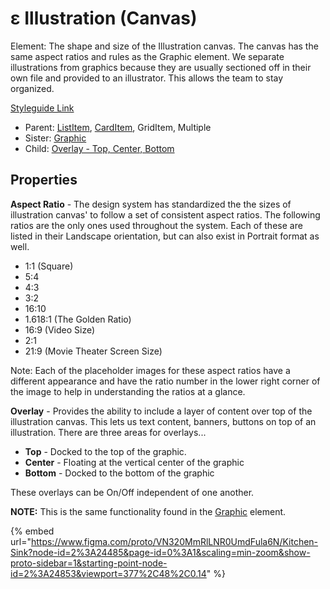# ε Illustration (Canvas)

Element: The shape and size of the Illustration canvas. The canvas has the same aspect ratios and rules as the Graphic element. We separate illustrations from graphics because they are usually sectioned off in their own file and provided to an illustrator. This allows the team to stay organized.

[Styleguide Link](https://zpl.io/brGvn4X)

* Parent: [ListItem](../../components/list-view/list-item/), [CardItem](../../components/card-view/card-item.md), GridItem, Multiple
* Sister: [Graphic](./)
* Child: [Overlay - Top, Center, Bottom](overlay/)

## Properties

**Aspect Ratio** - The design system has standardized the the sizes of illustration canvas' to follow a set of consistent aspect ratios. The following ratios are the only ones used throughout the system. Each of these are listed in their Landscape orientation, but can also exist in Portrait format as well.

* 1:1 (Square)
* 5:4
* 4:3
* 3:2
* 16:10
* 1.618:1 (The Golden Ratio)
* 16:9 (Video Size)
* 2:1
* 21:9 (Movie Theater Screen Size)

Note: Each of the placeholder images for these aspect ratios have a different appearance and have the ratio number in the lower right corner of the image to help in understanding the ratios at a glance.

**Overlay** - Provides the ability to include a layer of content over top of the illustration canvas. This lets us text content, banners, buttons on top of an illustration. There are three areas for overlays...

* **Top** - Docked to the top of the graphic.
* **Center** - Floating at the vertical center of the graphic
* **Bottom** - Docked to the bottom of the graphic

These overlays can be On/Off independent of one another.

**NOTE:** This is the same functionality found in the [Graphic](./) element.

{% embed url="https://www.figma.com/proto/VN320MmRlLNR0UmdFula6N/Kitchen-Sink?node-id=2%3A24485&page-id=0%3A1&scaling=min-zoom&show-proto-sidebar=1&starting-point-node-id=2%3A24853&viewport=377%2C48%2C0.14" %}
